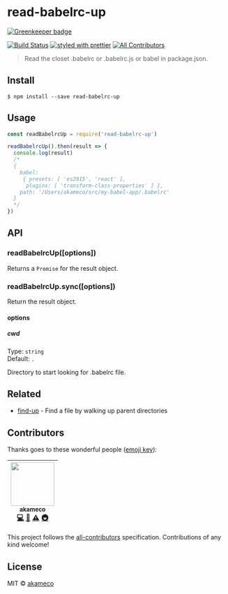 # read-babelrc-up

[![Greenkeeper badge](https://badges.greenkeeper.io/akameco/read-babelrc-up.svg)](https://greenkeeper.io/)

[![Build Status](https://travis-ci.org/akameco/read-babelrc-up.svg?branch=master)](https://travis-ci.org/akameco/read-babelrc-up)
[![styled with prettier](https://img.shields.io/badge/styled_with-prettier-ff69b4.svg)](https://github.com/prettier/prettier)
[![All Contributors](https://img.shields.io/badge/all_contributors-1-orange.svg?style=flat-square)](#contributors)

> Read the closet .babelrc or .babelrc.js or babel in package.json.

## Install

```
$ npm install --save read-babelrc-up
```

## Usage

```js
const readBabelrcUp = require('read-babelrc-up')

readBabelrcUp().then(result => {
  console.log(result)
  /*
  {
    babel:
     { presets: [ 'es2015', 'react' ],
      plugins: [ 'transform-class-properties' ] },
    path: '/Users/akameco/src/my-babel-app/.babelrc'
  }
  */
})
```

## API

### readBabelrcUp([options])

Returns a `Promise` for the result object.

### readBabelrcUp.sync([options])

Return the result object.

#### options

##### cwd

Type: `string`<br>
Default: `.`

Directory to start looking for .babelrc file.

## Related

* [find-up](https://github.com/sindresorhus/find-up) - Find a file by walking up parent directories

## Contributors

Thanks goes to these wonderful people ([emoji key](https://github.com/kentcdodds/all-contributors#emoji-key)):

<!-- ALL-CONTRIBUTORS-LIST:START - Do not remove or modify this section -->

<!-- prettier-ignore -->
| [<img src="https://avatars2.githubusercontent.com/u/4002137?v=4" width="100px;"/><br /><sub><b>akameco</b></sub>](http://akameco.github.io)<br />[💻](https://github.com/akameco/read-babelrc-up/commits?author=akameco "Code") [📖](https://github.com/akameco/read-babelrc-up/commits?author=akameco "Documentation") [⚠️](https://github.com/akameco/read-babelrc-up/commits?author=akameco "Tests") [🚇](#infra-akameco "Infrastructure (Hosting, Build-Tools, etc)") |
| :---: |

<!-- ALL-CONTRIBUTORS-LIST:END -->

This project follows the [all-contributors](https://github.com/kentcdodds/all-contributors) specification. Contributions of any kind welcome!

## License

MIT © [akameco](http://akameco.github.io)
